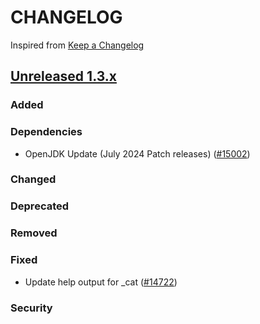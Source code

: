 # CHANGELOG

Inspired from [Keep a Changelog](https://keepachangelog.com/en/1.0.0/)

## [Unreleased 1.3.x]

### Added
### Dependencies
- OpenJDK Update (July 2024 Patch releases) ([#15002](https://github.com/opensearch-project/OpenSearch/pull/15002))

### Changed
### Deprecated
### Removed
### Fixed
- Update help output for _cat ([#14722](https://github.com/opensearch-project/OpenSearch/pull/14722))

### Security

[Unreleased 1.3.x]: https://github.com/opensearch-project/OpenSearch/compare/1.3.18...HEAD
